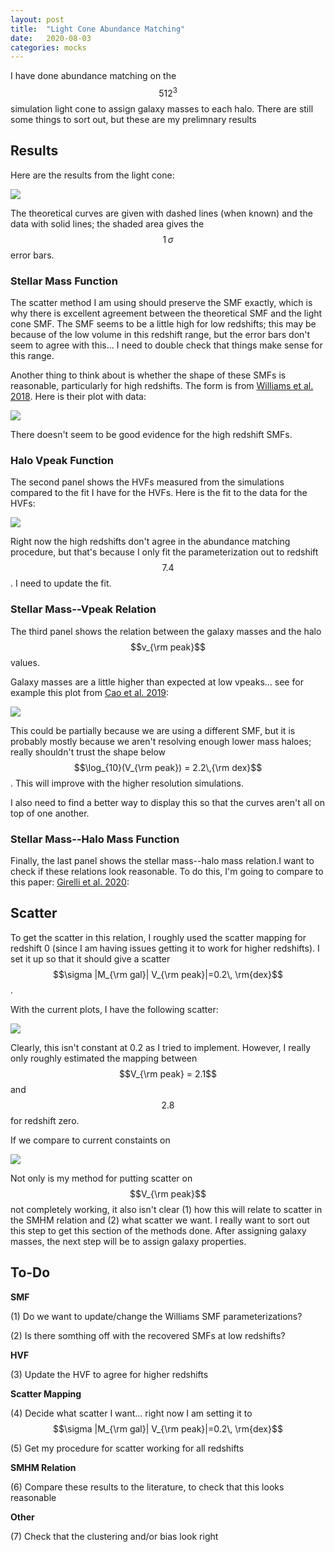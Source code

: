 ```yaml
---
layout: post
title:  "Light Cone Abundance Matching"
date:   2020-08-03
categories: mocks
---
```


I have done abundance matching on the $$512^3$$ simulation light cone to assign galaxy masses to each halo. There are still some things to sort out, but these are my prelimnary results

## Results

Here are the results from the light cone:

<img src="{{ site.baseurl }}/assets/plots/20200803_AbundanceMatching.png">

The theoretical curves are given with dashed lines (when known) and the data with solid lines; the shaded area gives the  $$1\, \sigma$$ error bars.

### Stellar Mass Function

The scatter method I am using should preserve the SMF exactly, which is why there is excellent agreement between the theoretical SMF and the light cone SMF. The SMF seems to be a little high for low redshifts; this may be because of the low volume in this redshift range, but the error bars don't seem to agree with this... I need to double check that things make sense for this range.

Another thing to think about is whether the shape of these SMFs is reasonable, particularly for high redshifts. The form is from <a href="https://ui.adsabs.harvard.edu/abs/2018ApJS..236...33W/abstract"> Williams et al. 2018</a>. Here is their plot with data:

<img src="{{ site.baseurl }}/assets/plots/20200803_WilliamsSMF.png">

There doesn't seem to be good evidence for the high redshift SMFs.

### Halo Vpeak Function

The second panel shows the HVFs measured from the simulations compared to the fit I have for the HVFs. Here is the fit to the data for the HVFs:

<img src="{{ site.baseurl }}/assets/plots/20200803_HVF.png">

Right now the high redshifts don't agree in the abundance matching procedure, but that's because I only fit the parameterization out to redshift $$7.4$$. I need to update the fit.


### Stellar Mass--Vpeak Relation

The third panel shows the relation between the galaxy masses and the halo $$v_{\rm peak}$$ values.

Galaxy masses are a little higher than expected at low vpeaks... see for example this plot from <a href="https://ui.adsabs.harvard.edu/abs/2019arXiv191003605C/abstract">Cao et al. 2019</a>:

<img src="{{ site.baseurl }}/assets/plots/20200511_Cao2019.png">

This could be partially because we are using a different SMF, but it is probably mostly because we aren't resolving enough lower mass haloes; really shouldn't trust the shape below $$\log_{10}(V_{\rm peak}) = 2.2\,{\rm dex}$$. This will improve with the higher resolution simulations.

I also need to find a better way to display this so that the curves aren't all on top of one another.



### Stellar Mass--Halo Mass Function

Finally, the last panel shows the stellar mass--halo mass relation.I want to check if these relations look reasonable. To do this, I'm going to compare to this paper: <a href="https://ui.adsabs.harvard.edu/abs/2020A%26A...634A.135G/abstract">Girelli et al. 2020</a>:



## Scatter

To get the scatter in this relation, I roughly used the scatter mapping for redshift 0 (since I am having issues getting it to work for higher redshifts). I set it up so that it should give a scatter $$\sigma |M_{\rm gal}| V_{\rm peak}|=0.2\, \rm{dex}$$.

With the current plots, I have the following scatter:

<img src="{{ site.baseurl }}/assets/plots/20200803_SMHM_Scatter.png">

Clearly, this isn't constant at 0.2 as I tried to implement. However, I really only roughly estimated the mapping between $$V_{\rm peak} = 2.1$$ and $$2.8$$ for redshift zero.

If we compare to current constaints on

<img src="{{ site.baseurl }}/assets/plots/20200213_Cao2019.png">

Not only is my method for putting scatter on $$V_{\rm peak}$$ not completely working, it also isn't clear (1) how this will relate to scatter in the SMHM relation and (2) what scatter we want. I really want to sort out this step to get this section of the methods done. After assigning galaxy masses, the next step will be to assign galaxy properties.



## To-Do

**SMF**

(1) Do we want to update/change the Williams SMF parameterizations?

(2) Is there somthing off with the recovered SMFs at low redshifts?

**HVF**

(3) Update the HVF to agree for higher redshifts

**Scatter Mapping**

(4) Decide what scatter I want... right now I am setting it to $$\sigma |M_{\rm gal}| V_{\rm peak}|=0.2\, \rm{dex}$$

(5) Get my procedure for scatter working for all redshifts

**SMHM Relation**

(6) Compare these results to the literature, to check that this looks reasonable

**Other**

(7) Check that the clustering and/or bias look right

